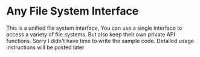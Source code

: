 # Any File System Interface
This is a unified file system interface, You can use a single interface to access a variety of file systems. But also keep their own private API functions.
Sorry I didn't have time to write the sample code. Detailed usage instructions will be posted later
 
